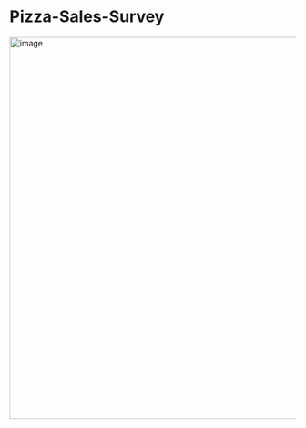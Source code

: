 # Pizza-Sales-Survey

<img width="671" alt="image" src="https://github.com/neetitechhub/Pizza-Sales-Survey/assets/165349218/8ee725dd-336c-4cb7-ab69-7993cbb3c35f">
